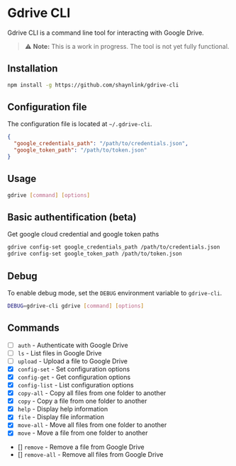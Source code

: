 # Gdrive CLI

Gdrive CLI is a command line tool for interacting with Google Drive.

> ⚠️ **Note:** This is a work in progress. The tool is not yet fully functional.

## Installation

```bash
npm install -g https://github.com/shaynlink/gdrive-cli
```

## Configuration file

The configuration file is located at `~/.gdrive-cli`.

```json
{
  "google_credentials_path": "/path/to/credentials.json",
  "google_token_path": "/path/to/token.json"
}
```

## Usage

```bash
gdrive [command] [options]
```

## Basic authentification (beta)

Get google cloud credential and google token paths

```bash
gdrive config-set google_credentials_path /path/to/credentials.json
gdrive config-set google_token_path /path/to/token.json
```

## Debug

To enable debug mode, set the `DEBUG` environment variable to `gdrive-cli`.

```bash
DEBUG=gdrive-cli gdrive [command] [options]
```

## Commands

- [ ] `auth` - Authenticate with Google Drive
- [ ] `ls` - List files in Google Drive
- [ ] `upload` - Upload a file to Google Drive
- [x] `config-set` - Set configuration options
- [x] `config-get` - Get configuration options
- [x] `config-list` - List configuration options
- [x] `copy-all` - Copy all files from one folder to another
- [x] `copy` - Copy a file from one folder to another
- [x] `help` - Display help information
- [x] `file` - Display file information
- [x] `move-all` - Move all files from one folder to another
- [x] `move` - Move a file from one folder to another
- [] `remove` - Remove a file from Google Drive
- [] `remove-all` - Remove all files from Google Drive